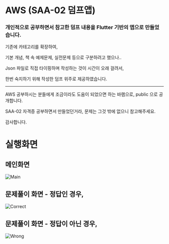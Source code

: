 # AWS (SAA-02 덤프앱)

### 개인적으로 공부하면서 참고한 덤프 내용을 Flutter 기반의 앱으로 만들었습니다.

기존에 카테고리를 확장하여, 

기본 개념, 책 속 예제문제, 실전문제 등으로 구분하려고 했으나..

Json 파일로 직접 타이핑하며 작성하는 것이 시간이 오래 걸려서,

한번 숙지하기 위해 작성한 덤프 위주로 제공하였습니다. 

---
AWS 공부하시는 분들에게 조금이라도 도움이 되었으면 하는 바램으로, public 으로 공개합니다.

SAA-02 자격증 공부하면서 만들었던거라, 문제는 그것 밖에 없으니 참고해주세요.

감사합니다.


# 실행화면 

## 메인화면 
![Main](https://github.com/pirate-kor/flutter-aws-dump/blob/main/sample/main.png)

## 문제풀이 화면 - 정답인 경우,
![Correct](https://github.com/pirate-kor/flutter-aws-dump/blob/main/sample/correct.png)

## 문제풀이 화면 - 정답이 아닌 경우, 
![Wrong](https://github.com/pirate-kor/flutter-aws-dump/blob/main/sample/wrong.png)
